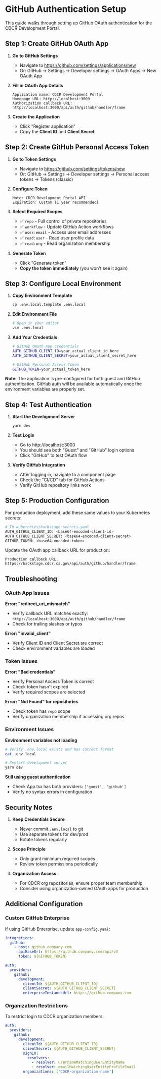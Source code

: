 # GitHub Authentication Setup

This guide walks through setting up GitHub OAuth authentication for the CDCR Development Portal.

## Step 1: Create GitHub OAuth App

1. **Go to GitHub Settings**
   - Navigate to https://github.com/settings/applications/new
   - Or: GitHub → Settings → Developer settings → OAuth Apps → New OAuth App

2. **Fill in OAuth App Details**
   ```
   Application name: CDCR Development Portal
   Homepage URL: http://localhost:3000
   Authorization callback URL: http://localhost:3000/api/auth/github/handler/frame
   ```

3. **Create the Application**
   - Click "Register application"
   - Copy the **Client ID** and **Client Secret**

## Step 2: Create GitHub Personal Access Token

1. **Go to Token Settings**
   - Navigate to https://github.com/settings/tokens/new
   - Or: GitHub → Settings → Developer settings → Personal access tokens → Tokens (classic)

2. **Configure Token**
   ```
   Note: CDCR Development Portal API
   Expiration: Custom (1 year recommended)
   ```

3. **Select Required Scopes**
   - ✅ `repo` - Full control of private repositories
   - ✅ `workflow` - Update GitHub Action workflows  
   - ✅ `user:email` - Access user email addresses
   - ✅ `read:user` - Read user profile data
   - ✅ `read:org` - Read organization membership

4. **Generate Token**
   - Click "Generate token"
   - **Copy the token immediately** (you won't see it again)

## Step 3: Configure Local Environment

1. **Copy Environment Template**
   ```bash
   cp .env.local.template .env.local
   ```

2. **Edit Environment File**
   ```bash
   # Open in your editor
   vim .env.local
   ```

3. **Add Your Credentials**
   ```bash
   # GitHub OAuth App credentials
   AUTH_GITHUB_CLIENT_ID=your_actual_client_id_here
   AUTH_GITHUB_CLIENT_SECRET=your_actual_client_secret_here

   # GitHub Personal Access Token
   GITHUB_TOKEN=your_actual_token_here
   ```

**Note:** The application is pre-configured for both guest and GitHub authentication. GitHub auth will be available automatically once the environment variables are properly set.

## Step 4: Test Authentication

1. **Start the Development Server**
   ```bash
   yarn dev
   ```

2. **Test Login**
   - Go to http://localhost:3000
   - You should see both "Guest" and "GitHub" login options
   - Click "GitHub" to test OAuth flow

3. **Verify GitHub Integration**
   - After logging in, navigate to a component page
   - Check the "CI/CD" tab for GitHub Actions
   - Verify GitHub repository links work

## Step 5: Production Configuration

For production deployment, add these same values to your Kubernetes secrets:

```bash
# In kubernetes/backstage-secrets.yaml
AUTH_GITHUB_CLIENT_ID: <base64-encoded-client-id>
AUTH_GITHUB_CLIENT_SECRET: <base64-encoded-client-secret>  
GITHUB_TOKEN: <base64-encoded-token>
```

Update the OAuth app callback URL for production:
```
Production callback URL: https://backstage.cdcr.ca.gov/api/auth/github/handler/frame
```

## Troubleshooting

### OAuth App Issues

**Error: "redirect_uri_mismatch"**
- Verify callback URL matches exactly: `http://localhost:3000/api/auth/github/handler/frame`
- Check for trailing slashes or typos

**Error: "invalid_client"**
- Verify Client ID and Client Secret are correct
- Check environment variables are loaded

### Token Issues

**Error: "Bad credentials"**
- Verify Personal Access Token is correct
- Check token hasn't expired
- Verify required scopes are selected

**Error: "Not Found" for repositories**
- Check token has `repo` scope
- Verify organization membership if accessing org repos

### Environment Issues

**Environment variables not loading**
```bash
# Verify .env.local exists and has correct format
cat .env.local

# Restart development server
yarn dev
```

**Still using guest authentication**
- Check App.tsx has both providers: `['guest', 'github']`
- Verify no syntax errors in configuration

## Security Notes

1. **Keep Credentials Secure**
   - Never commit `.env.local` to git
   - Use separate tokens for dev/prod
   - Rotate tokens regularly

2. **Scope Principle**
   - Only grant minimum required scopes
   - Review token permissions periodically

3. **Organization Access**
   - For CDCR org repositories, ensure proper team membership
   - Consider using organization-owned OAuth apps for production

## Additional Configuration

### Custom GitHub Enterprise

If using GitHub Enterprise, update `app-config.yaml`:

```yaml
integrations:
  github:
    - host: github.company.com
      apiBaseUrl: https://github.company.com/api/v3
      token: ${GITHUB_TOKEN}

auth:
  providers:
    github:
      development:
        clientId: ${AUTH_GITHUB_CLIENT_ID}
        clientSecret: ${AUTH_GITHUB_CLIENT_SECRET}
        enterpriseInstanceUrl: https://github.company.com
```

### Organization Restrictions

To restrict login to CDCR organization members:

```yaml
auth:
  providers:
    github:
      development:
        clientId: ${AUTH_GITHUB_CLIENT_ID}
        clientSecret: ${AUTH_GITHUB_CLIENT_SECRET}
        signIn:
          resolvers:
            - resolver: usernameMatchingUserEntityName
            - resolver: emailMatchingUserEntityProfileEmail
        organizations: ['CDCR-organization-name']
```